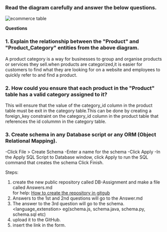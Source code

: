 ### Read the diagram carefully and answer the below questions. ###

![ecommerce table](https://raw.githubusercontent.com/iAmritMalviya/DB-Assignment/main/product-management-ecommerce-table-.webp)

**Questions**

### 1. Explain the relationship between the "Product" and "Product_Category" entities from the above diagram. ###
A product category is a way for businesses to group and organise products or services they sell.when products are categorized,it is easier for customers to find what they are looking for on a website and employees to quickly refer to and find a product.

### 2. How could you ensure that each product in the "Product" table has a valid category assigned to it? ###
This will ensure that the value of the category_id column in the product table must be exit in the category table.This can be done by creating a foreign_key constraint on the category_id column in the product table that references the id colummn in the category table.

### 3. Create schema in any Database script or any ORM (Object Relational Mapping). ###
-Click File > Create Schema
-Enter a name for the schema
-Click Apply
-In the Apply SQL Script to Database window, click Apply to run the SQL command that creates the schema
Click Finish.



Steps: 
1. create the new public repository called DB-Assignment and make a file called Answers.md
   <br> for help: [How to create the repository in gitgub](https://www.geeksforgeeks.org/creating-repository-in-github/)
2. Answers to the 1st and 2nd questions will go to the Answer.md
3. The answer to the 3rd question will go to the schema.<language_extenstion> eg(schema.js, schema.java, schema.py, schema.sql etc)
4. upload it to the GitHub.
5. insert the link in the form.

